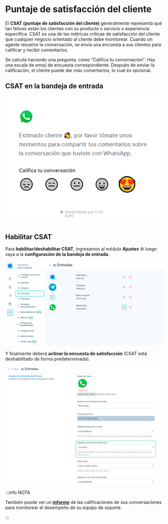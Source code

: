# Puntaje de satisfacción del cliente

El **CSAT (puntaje de satisfacción del cliente)** generalmente representa qué tan felices están los clientes con su producto o servicio o experiencia específica. CSAT es una de las métricas críticas de satisfacción del cliente  que cualquier negocio orientado al cliente debe monitorear. Cuando un agente resuelve la conversación, se envía una encuesta a sus clientes para calificar y recibir comentarios.

Se calcula haciendo una pregunta, como "Califica tu conversación". Hay una escala de emoji de encuesta correspondiente. Después de enviar la calificación, el cliente puede dar más comentarios, lo cual es opcional.

## CSAT en la bandeja de entrada

![Alt text](img/csat_01.png)

## Habilitar CSAT

Para **habilitar/deshabilitar CSAT**, ingresamos al módulo **Ajustes** ⚙️ luego vaya a la **configuración de la bandeja de entrada**.

![Alt text](img/csat_02.png)

Y finalmente deberá **activar la encuesta de satisfacción** (CSAT está deshabilitado de forma predeterminada).

![Alt text](img/csat_03.png)

:::info NOTA

También puede ver un **[informe](/docs/reportes/03-csat.md)** de las calificaciones de sus conversaciones para monitorear el desempeño de su equipo de soporte.

:::



